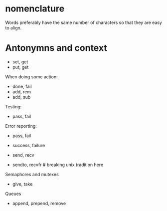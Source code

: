# nomenclature
Words preferably have the same number of characters so that they are easy to align.

# Antonymns and context

- set, get
- put, get

When doing some action:
- done, fail
- add, rem
- add, sub

Testing:
- pass, fail

Error reporting:
- pass, fail
- success, failure

- send, recv
- sendto, recvfr # breaking unix tradition here

Semaphores and mutexes
- give, take

Queues
- append, prepend, remove
